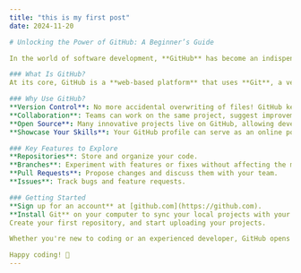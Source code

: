 ```yaml
---
title: "this is my first post"
date: 2024-11-20

# Unlocking the Power of GitHub: A Beginner’s Guide  

In the world of software development, **GitHub** has become an indispensable tool for coders, teams, and even hobbyists. Whether you’re working on a groundbreaking app, contributing to open-source projects, or managing personal coding experiments, GitHub offers a platform that empowers collaboration and version control like never before.  

### What Is GitHub?  
At its core, GitHub is a **web-based platform** that uses **Git**, a version control system, to help developers track changes to their code. It provides a space where users can store their repositories (or "repos"), collaborate with others, and showcase their work to the world.  

### Why Use GitHub?  
**Version Control**: No more accidental overwriting of files! GitHub keeps a record of every change.  
**Collaboration**: Teams can work on the same project, suggest improvements, and merge contributions seamlessly.  
**Open Source**: Many innovative projects live on GitHub, allowing developers to learn, contribute, or get inspired.  
**Showcase Your Skills**: Your GitHub profile can serve as an online portfolio for potential employers or collaborators.  

### Key Features to Explore  
**Repositories**: Store and organize your code.  
**Branches**: Experiment with features or fixes without affecting the main codebase.  
**Pull Requests**: Propose changes and discuss them with your team.  
**Issues**: Track bugs and feature requests.  

### Getting Started  
**Sign up for an account** at [github.com](https://github.com).  
**Install Git** on your computer to sync your local projects with your GitHub account.  
Create your first repository, and start uploading your projects.  

Whether you're new to coding or an experienced developer, GitHub opens doors to a more organized, collaborative, and creative programming experience. Dive in and explore the endless possibilities!  

Happy coding! 🚀
---
```

